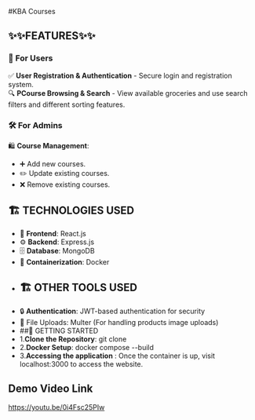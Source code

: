 #KBA Courses


## ✨✨FEATURES✨✨
### 👤 For Users
✅ **User Registration & Authentication** - Secure login and registration system.  
🔍 **PCourse Browsing & Search** - View available groceries and use search filters and different sorting features.  

### 🛠️ For Admins
🛍 **Course Management**:  
   - ➕ Add new courses. 
   - ✏️ Update existing courses.  
   - ❌ Remove existing courses.  
## 🏗️ TECHNOLOGIES USED
- 🎨 **Frontend**: React.js 
- ⚙️ **Backend**: Express.js 
- 🗄 **Database**: MongoDB
- 🐳 **Containerization**: Docker
- ## 🏗️ OTHER TOOLS USED
- 🔒 **Authentication**: JWT-based authentication for security
- 📂 File Uploads: Multer (For handling products image uploads)
- ##🚀 GETTING STARTED
- 1.**Clone the Repository**: git clone <repository-url>
- 2.**Docker Setup**: docker compose --build
- 3.**Accessing the application** : Once the container is up, visit localhost:3000 to access the website.
## Demo Video Link
https://youtu.be/0i4Fsc25PIw
